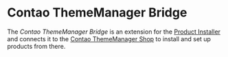 # Contao ThemeManager Bridge

The _Contao ThemeManager Bridge_ is an extension for the [Product Installer](https://github.com/oveleon/product-installer) and connects it to the [Contao ThemeManager Shop](https://contao-thememanager.com) to install and set up products from there.
